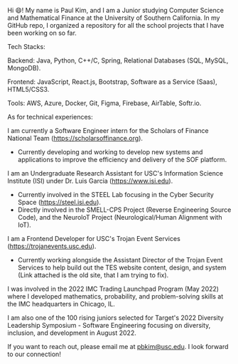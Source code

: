 Hi 😄! My name is Paul Kim, and I am a Junior studying Computer Science and Mathematical Finance at the University of Southern California. In my GitHub repo, I organized a repository for all the school projects that I have been working on so far.

Tech Stacks:

Backend: Java, Python, C++/C, Spring, Relational Databases (SQL, MySQL, MongoDB).

Frontend: JavaScript, React.js, Bootstrap, Software as a Service (Saas), HTML5/CSS3.

Tools: AWS, Azure, Docker, Git, Figma, Firebase, AirTable, Softr.io.

As for technical experiences:

I am currently a Software Engineer intern for the Scholars of Finance National Team (https://scholarsoffinance.org). 
  - Currently developing and working to develop new systems and applications to improve the efficiency and delivery of the SOF platform.
 
I am an Undergraduate Research Assistant for USC's Information Science Institute (ISI) under Dr. Luis Garcia (https://www.isi.edu).
  - Currently involved in the STEEL Lab focusing in the Cyber Security Space (https://steel.isi.edu).
  - Directly involved in the SMELL-CPS Project (Reverse Engineering Source Code), and the NeuroloT Project (Neurological/Human Alignment with IoT).

I am a Frontend Developer for USC's Trojan Event Services (https://trojanevents.usc.edu).
  - Currently working alongside the Assistant Director of the Trojan Event Services to help build out the TES website content, design, and system (Link attached is the old site, that I am trying to fix).

I was involved in the 2022 IMC Trading Launchpad Program (May 2022) where I developed mathematics, probability, and problem-solving skills at the IMC headquarters in Chicago, IL. 

I am also one of the 100 rising juniors selected for Target's 2022 Diversity Leadership Symposium - Software Engineering focusing on diversity, inclusion, and development in August 2022.

If you want to reach out, please email me at pbkim@usc.edu. I look forward to our connection!
